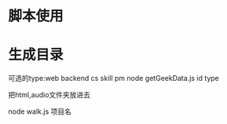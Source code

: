 # 脚本使用
# 生成目录
可选的type:web backend cs skill pm
node  getGeekData.js id type

 把html,audio文件夹放进去


 node walk.js 项目名